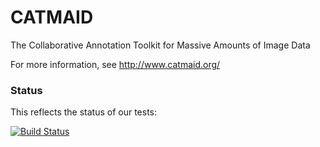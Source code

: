 # CATMAID

The Collaborative Annotation Toolkit for Massive Amounts of Image Data

For more information, see http://www.catmaid.org/

### Status

This reflects the status of our tests:

[![Build Status](https://travis-ci.org/acardona/CATMAID.svg?branch=master)](https://travis-ci.org/acardona/CATMAID)
